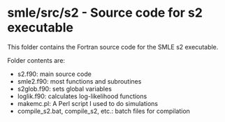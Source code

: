 # smle/src/s2 - Source code for s2 executable

This folder contains the Fortran source code for the SMLE s2 executable.

Folder contents are:
 - s2.f90: main source code 
 - smle2.f90: most functions and subroutines
 - s2glob.f90: sets global variables
 - loglik.f90: calculates log-likelihood functions
 - makemc.pl: A Perl script I used to do simulations
 - compile_s2.bat, compile_s2, etc.: batch files for compilation
 
 